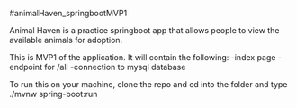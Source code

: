 #animalHaven_springbootMVP1

Animal Haven is a practice springboot app that allows people to view the available animals for adoption.

This is MVP1 of the application. It will contain the following:
-index page
-endpoint for /all
-connection to mysql database

To run this on your machine, clone the repo and cd into the folder and type ./mvnw spring-boot:run


